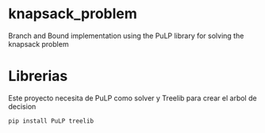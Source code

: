 # knapsack_problem
Branch and Bound implementation using the PuLP library for solving the knapsack problem

# Librerias

Este proyecto necesita de PuLP como solver y Treelib para crear el arbol de decision

<code>pip install PuLP treelib</code>

